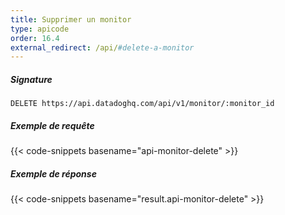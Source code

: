 ```yaml
---
title: Supprimer un monitor
type: apicode
order: 16.4
external_redirect: /api/#delete-a-monitor
---
```


##### Signature
`DELETE https://api.datadoghq.com/api/v1/monitor/:monitor_id`
##### Exemple de requête
{{< code-snippets basename="api-monitor-delete" >}}
##### Exemple de réponse
{{< code-snippets basename="result.api-monitor-delete" >}}
